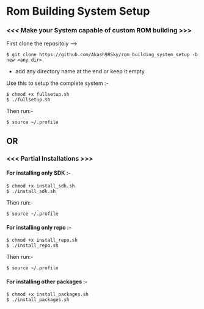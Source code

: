# Rom Building System Setup
### <<< Make your System capable of custom ROM building >>>

First clone the repositoiy -->
  
	$ git clone https://github.com/Akash98Sky/rom_building_system_setup -b new <any dir>
* add any directory name at the end or keep it empty

Use this to setup the complete system :-
	
	$ chmod +x fullsetup.sh
	$ ./fullsetup.sh

Then run:-

	$ source ~/.profile

##	OR

### <<< Partial Installations >>>
#### For installing only SDK :-
  
	$ chmod +x install_sdk.sh
	$ ./install_sdk.sh

  Then run:-

	$ source ~/.profile



#### For installing only repo :-
  
	$ chmod +x install_repo.sh
	$ ./install_repo.sh

  Then run:-

	$ source ~/.profile 



#### For installing other packages :-
  
	$ chmod +x install_packages.sh
	$ ./install_packages.sh

